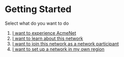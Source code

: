 # Getting Started

Select what do you want to do

1. [I want to experience AcmeNet](experience)
2. [I want to learn about this network](learn)
2. [I want to join this network as a network participant](join)
3. [I want to set up a network in my own region](setup)

